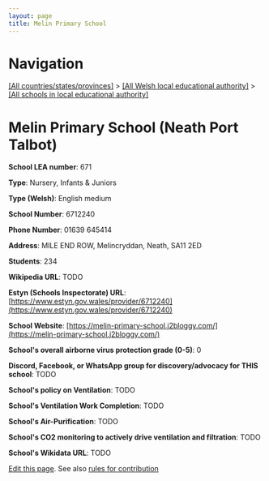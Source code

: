 ```yaml
---
layout: page
title: Melin Primary School
---
```

# Navigation

[[All countries/states/provinces]](../../..) > [[All Welsh local educational authority]](../..) > [[All schools in local educational authority]](..)

# Melin Primary School (Neath Port Talbot)

**School LEA number**: 671

**Type**: Nursery, Infants & Juniors

**Type (Welsh)**: English medium

**School Number**: 6712240

**Phone Number**: 01639 645414

**Address**: MILE END ROW, Melincryddan, Neath, SA11 2ED

**Students**: 234

**Wikipedia URL**: TODO

**Estyn (Schools Inspectorate) URL**: [https://www.estyn.gov.wales/provider/6712240](https://www.estyn.gov.wales/provider/6712240)

**School Website**: [https://melin-primary-school.j2bloggy.com/](https://melin-primary-school.j2bloggy.com/)

**School's overall airborne virus protection grade (0-5)**: 0

**Discord, Facebook, or WhatsApp group for discovery/advocacy for THIS school**: TODO

**School's policy on Ventilation**: TODO

**School's Ventilation Work Completion**: TODO

**School's Air-Purification**: TODO

**School's CO2 monitoring to actively drive ventilation and filtration**: TODO

**School's Wikidata URL**: TODO




[Edit this page](https://github.com/VentilationProject/Wales/edit/prif/./Neath_Port_Talbot/Melin_Primary_School.md). See also [rules for contribution](../../../contribution-rules/)